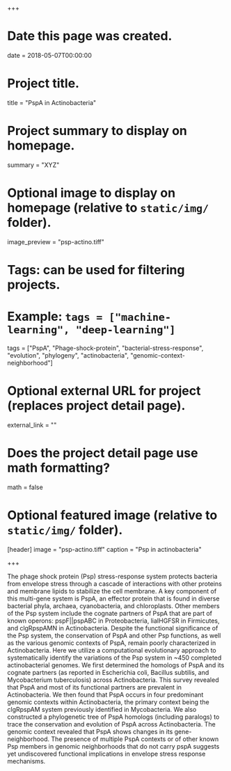 +++
# Date this page was created.
date = 2018-05-07T00:00:00

# Project title.
title = "PspA in Actinobacteria"

# Project summary to display on homepage.
summary = "XYZ"

# Optional image to display on homepage (relative to `static/img/` folder).
image_preview = "psp-actino.tiff"

# Tags: can be used for filtering projects.
# Example: `tags = ["machine-learning", "deep-learning"]`
tags = ["PspA", "Phage-shock-protein", "bacterial-stress-response", "evolution", "phylogeny", "actinobacteria", "genomic-context-neighborhood"]

# Optional external URL for project (replaces project detail page).
external_link = ""

# Does the project detail page use math formatting?
math = false

# Optional featured image (relative to `static/img/` folder).
[header]
image = "psp-actino.tiff"
caption = "Psp in actinobacteria"

+++

The phage shock protein (Psp) stress-response system protects bacteria from envelope stress through a cascade of interactions with other proteins and membrane lipids to stabilize the cell membrane. A key component of this multi-gene system is PspA, an effector protein that is found in diverse bacterial phyla, archaea, cyanobacteria, and chloroplasts. Other members of the Psp system include the cognate partners of PspA that are part of known operons: pspF||pspABC in Proteobacteria, liaIHGFSR in Firmicutes, and clgRpspAMN in Actinobacteria. Despite the functional significance of the Psp system, the conservation of PspA and other Psp functions, as well as the various genomic contexts of PspA, remain poorly characterized in Actinobacteria. Here we utilize a computational evolutionary approach to systematically identify the variations of the Psp system in ~450 completed actinobacterial genomes. We first determined the homologs of PspA and its cognate partners (as reported in Escherichia coli, Bacillus subtilis, and Mycobacterium tuberculosis) across Actinobacteria. This survey revealed that PspA and most of its functional partners are prevalent in Actinobacteria. We then found that PspA occurs in four predominant genomic contexts within Actinobacteria, the primary context being the clgRpspAM system previously identified in Mycobacteria. We also constructed a phylogenetic tree of PspA homologs (including paralogs) to trace the conservation and evolution of PspA across Actinobacteria. The genomic context revealed that PspA shows changes in its gene-neighborhood. The presence of multiple PspA contexts or of other known Psp members in genomic neighborhoods that do not carry pspA suggests yet undiscovered functional implications in envelope stress response mechanisms.